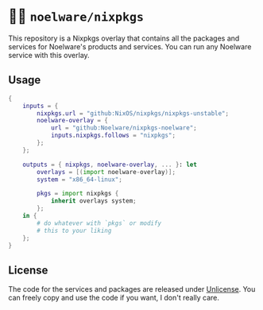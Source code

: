 # :polar_bear: `noelware/nixpkgs`
This repository is a Nixpkgs overlay that contains all the packages and services for Noelware's products and services. You can run any Noelware service with this overlay.

<!-- Every package is cached at [`nix.noelware.org`](https://nix.noelware.org), so you can add this to your Nix configuration in `flake.nix` to use the cached version instead of building it yourself:

```nix
{
    nixConfig = {
        extra-substituters = ["https://nix.noelware.org"];
        extra-trusted-public-keys = [ "TODO: this" ];
    };
}
```
-->

## Usage
```nix
{
    inputs = {
        nixpkgs.url = "github:NixOS/nixpkgs/nixpkgs-unstable";
        noelware-overlay = {
            url = "github:Noelware/nixpkgs-noelware";
            inputs.nixpkgs.follows = "nixpkgs";
        };
    };

    outputs = { nixpkgs, noelware-overlay, ... }: let
        overlays = [(import noelware-overlay)];
        system = "x86_64-linux";

        pkgs = import nixpkgs {
            inherit overlays system;
        };
    in {
        # do whatever with `pkgs` or modify
        # this to your liking
    };
}
```

## License
The code for the services and packages are released under [Unlicense]. You can freely copy and use the code if you want, I don't really care.

[Unlicense]: https://unlicense.org/
[Helm]: https://helm.sh/
